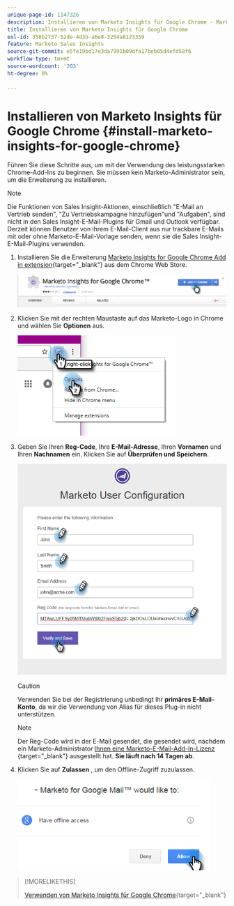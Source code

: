 ```yaml
---
unique-page-id: 1147326
description: Installieren von Marketo Insights für Google Chrome - Marketo Docs - Produktdokumentation
title: Installieren von Marketo Insights für Google Chrome
exl-id: 358b2737-52de-4d3b-a6e8-3254a8123359
feature: Marketo Sales Insights
source-git-commit: e5fe19bd17e3da7991b09dfa17beb05d4efd58f6
workflow-type: tm+mt
source-wordcount: '203'
ht-degree: 0%

---
```


# Installieren von Marketo Insights für Google Chrome {#install-marketo-insights-for-google-chrome}

Führen Sie diese Schritte aus, um mit der Verwendung des leistungsstarken Chrome-Add-Ins zu beginnen. Sie müssen kein Marketo-Administrator sein, um die Erweiterung zu installieren.

>[!NOTE]
>
>Die Funktionen von Sales Insight-Aktionen, einschließlich &quot;E-Mail an Vertrieb senden&quot;, &quot;Zu Vertriebskampagne hinzufügen&quot;und &quot;Aufgaben&quot;, sind nicht in den Sales Insight-E-Mail-Plugins für Gmail und Outlook verfügbar. Derzeit können Benutzer von ihrem E-Mail-Client aus nur trackbare E-Mails mit oder ohne Marketo-E-Mail-Vorlage senden, wenn sie die Sales Insight-E-Mail-Plugins verwenden.

1. Installieren Sie die Erweiterung [Marketo Insights for Google Chrome Add in extension](https://chrome.google.com/webstore/detail/marketo-for-google-mail/jjkfbhajlmoeegbjgjipliamplidmbjb){target="_blank"} aus dem Chrome Web Store.

   ![](assets/image2015-10-5-10-3a24-3a7.png)

1. Klicken Sie mit der rechten Maustaste auf das Marketo-Logo in Chrome und wählen Sie **Optionen** aus.

   ![](assets/two.png)

1. Geben Sie Ihren **Reg-Code**, Ihre **E-Mail-Adresse**, Ihren **Vornamen** und Ihren **Nachnamen** ein. Klicken Sie auf **Überprüfen und Speichern**.

   ![](assets/three.png)

   >[!CAUTION]
   >
   >Verwenden Sie bei der Registrierung unbedingt Ihr **primäres E-Mail-Konto**, da wir die Verwendung von Alias für dieses Plug-in nicht unterstützen.

   >[!NOTE]
   >
   >Der Reg-Code wird in der E-Mail gesendet, die gesendet wird, nachdem ein Marketo-Administrator [Ihnen eine Marketo-E-Mail-Add-In-Lizenz ](/help/marketo/product-docs/marketo-sales-insight/msi-outlook-plugin/issue-a-marketo-email-add-in-license.md){target="_blank"} ausgestellt hat. **Sie läuft nach 14 Tagen ab**.

1. Klicken Sie auf **Zulassen** , um den Offline-Zugriff zuzulassen.

   ![](assets/image2015-10-5-10-3a34-3a1.png)

>[!MORELIKETHIS]
>
>[Verwenden von Marketo Insights für Google Chrome](/help/marketo/product-docs/marketo-sales-insight/msi-chrome-plugin/using-marketo-insights-for-google-chrome.md){target="_blank"}
